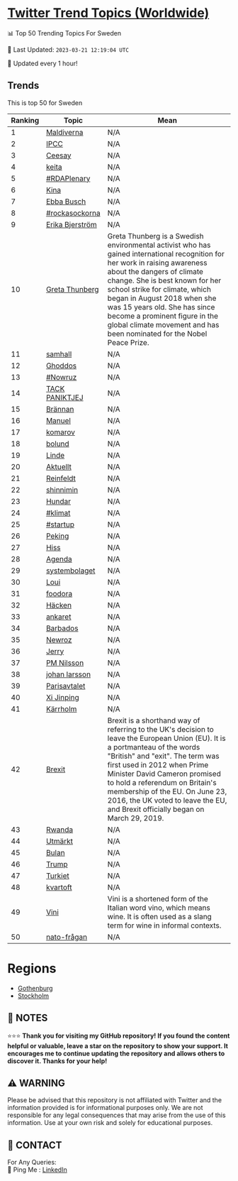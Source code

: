 [Twitter Trend Topics (Worldwide)](https://github.com/ErcinDedeoglu/Twitter-Trend-Topics)
==========


📊 Top 50 Trending Topics For Sweden

📆 Last Updated: `2023-03-21 12:19:04 UTC`

🔧 Updated every 1 hour!


## Trends

This is top 50 for Sweden

| Ranking | Topic | Mean |
| ------- | ------------ | ------------ |
| 1 | [Maldiverna](http://twitter.com/search?q=Maldiverna) | N/A |
| 2 | [IPCC](http://twitter.com/search?q=IPCC) | N/A |
| 3 | [Ceesay](http://twitter.com/search?q=Ceesay) | N/A |
| 4 | [keita](http://twitter.com/search?q=keita) | N/A |
| 5 | [#RDAPlenary](http://twitter.com/search?q=%23RDAPlenary) | N/A |
| 6 | [Kina](http://twitter.com/search?q=Kina) | N/A |
| 7 | [Ebba Busch](http://twitter.com/search?q=Ebba+Busch) | N/A |
| 8 | [#rockasockorna](http://twitter.com/search?q=%23rockasockorna) | N/A |
| 9 | [Erika Bjerström](http://twitter.com/search?q=Erika+Bjerstr%c3%b6m) | N/A |
| 10 | [Greta Thunberg](http://twitter.com/search?q=Greta+Thunberg) | Greta Thunberg is a Swedish environmental activist who has gained international recognition for her work in raising awareness about the dangers of climate change. She is best known for her school strike for climate, which began in August 2018 when she was 15 years old. She has since become a prominent figure in the global climate movement and has been nominated for the Nobel Peace Prize. |
| 11 | [samhall](http://twitter.com/search?q=samhall) | N/A |
| 12 | [Ghoddos](http://twitter.com/search?q=Ghoddos) | N/A |
| 13 | [#Nowruz](http://twitter.com/search?q=%23Nowruz) | N/A |
| 14 | [TACK PANIKTJEJ](http://twitter.com/search?q=TACK+PANIKTJEJ) | N/A |
| 15 | [Brännan](http://twitter.com/search?q=Br%c3%a4nnan) | N/A |
| 16 | [Manuel](http://twitter.com/search?q=Manuel) | N/A |
| 17 | [komarov](http://twitter.com/search?q=komarov) | N/A |
| 18 | [bolund](http://twitter.com/search?q=bolund) | N/A |
| 19 | [Linde](http://twitter.com/search?q=Linde) | N/A |
| 20 | [Aktuellt](http://twitter.com/search?q=Aktuellt) | N/A |
| 21 | [Reinfeldt](http://twitter.com/search?q=Reinfeldt) | N/A |
| 22 | [shinnimin](http://twitter.com/search?q=shinnimin) | N/A |
| 23 | [Hundar](http://twitter.com/search?q=Hundar) | N/A |
| 24 | [#klimat](http://twitter.com/search?q=%23klimat) | N/A |
| 25 | [#startup](http://twitter.com/search?q=%23startup) | N/A |
| 26 | [Peking](http://twitter.com/search?q=Peking) | N/A |
| 27 | [Hiss](http://twitter.com/search?q=Hiss) | N/A |
| 28 | [Agenda](http://twitter.com/search?q=Agenda) | N/A |
| 29 | [systembolaget](http://twitter.com/search?q=systembolaget) | N/A |
| 30 | [Loui](http://twitter.com/search?q=Loui) | N/A |
| 31 | [foodora](http://twitter.com/search?q=foodora) | N/A |
| 32 | [Häcken](http://twitter.com/search?q=H%c3%a4cken) | N/A |
| 33 | [ankaret](http://twitter.com/search?q=ankaret) | N/A |
| 34 | [Barbados](http://twitter.com/search?q=Barbados) | N/A |
| 35 | [Newroz](http://twitter.com/search?q=Newroz) | N/A |
| 36 | [Jerry](http://twitter.com/search?q=Jerry) | N/A |
| 37 | [PM Nilsson](http://twitter.com/search?q=PM+Nilsson) | N/A |
| 38 | [johan larsson](http://twitter.com/search?q=johan+larsson) | N/A |
| 39 | [Parisavtalet](http://twitter.com/search?q=Parisavtalet) | N/A |
| 40 | [Xi Jinping](http://twitter.com/search?q=Xi+Jinping) | N/A |
| 41 | [Kärrholm](http://twitter.com/search?q=K%c3%a4rrholm) | N/A |
| 42 | [Brexit](http://twitter.com/search?q=Brexit) | Brexit is a shorthand way of referring to the UK's decision to leave the European Union (EU). It is a portmanteau of the words "British" and "exit". The term was first used in 2012 when Prime Minister David Cameron promised to hold a referendum on Britain's membership of the EU. On June 23, 2016, the UK voted to leave the EU, and Brexit officially began on March 29, 2019. |
| 43 | [Rwanda](http://twitter.com/search?q=Rwanda) | N/A |
| 44 | [Utmärkt](http://twitter.com/search?q=Utm%c3%a4rkt) | N/A |
| 45 | [Bulan](http://twitter.com/search?q=Bulan) | N/A |
| 46 | [Trump](http://twitter.com/search?q=Trump) | N/A |
| 47 | [Turkiet](http://twitter.com/search?q=Turkiet) | N/A |
| 48 | [kvartoft](http://twitter.com/search?q=kvartoft) | N/A |
| 49 | [Vini](http://twitter.com/search?q=Vini) | Vini is a shortened form of the Italian word vino, which means wine. It is often used as a slang term for wine in informal contexts. |
| 50 | [nato-frågan](http://twitter.com/search?q=nato-fr%c3%a5gan) | N/A |



# Regions

* [Gothenburg](</Sweden/Gothenburg.md>)
* [Stockholm](</Sweden/Stockholm.md>)



## 📝 NOTES

⭐⭐⭐ **Thank you for visiting my GitHub repository! If you found the content helpful or valuable, leave a star on the repository to show your support. It encourages me to continue updating the repository and allows others to discover it. Thanks for your help!**


## ⚠️ WARNING

Please be advised that this repository is not affiliated with Twitter and the information provided is for informational purposes only. We are not responsible for any legal consequences that may arise from the use of this information. Use at your own risk and solely for educational purposes.


## 📨 CONTACT

 For Any Queries:  
            🏓 Ping Me : [LinkedIn](https://www.linkedin.com/in/ercindedeoglu/)
